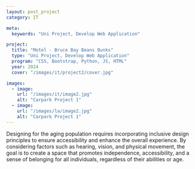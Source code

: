 ```yaml
---
layout: post_project
category: IT

meta:
  keywords: "Uni Project, Develop Web Application"

project:
  title: "Motel - Bruce Bay Beans Bunks"
  type: "Uni Project, Develop Web Application"
  program: "CSS, Bootstrap, Python, JS, HTML"
  year: 2024
  cover: "/images/it/project2/cover.jpg"

images:
  - image:
    url: "/images/it/image2.jpg"
    alt: "Carpark Project 1"
  - image:
    url: "/images/la/image2.jpg"
    alt: "Carpark Project 1"
---
```

<p>Designing for the aging population requires incorporating inclusive design principles to ensure accessibility and enhance the overall experience. By considering factors such as hearing, vision, and physical movement, the goal is to create a space that promotes independence, accessibility, and a sense of belonging for all individuals, regardless of their abilities or age.</p>
